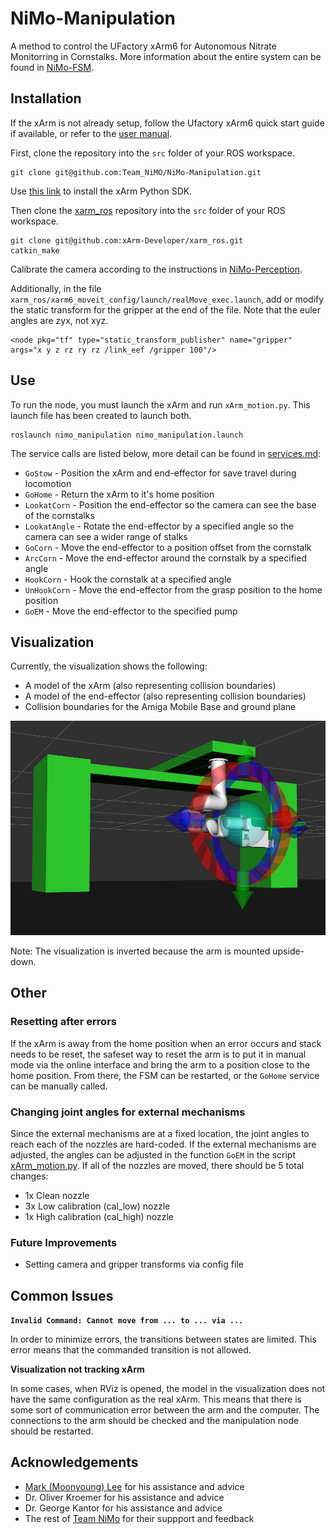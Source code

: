 # NiMo-Manipulation
A method to control the UFactory xArm6 for Autonomous Nitrate Monitorring in Cornstalks. More information about the entire system can be found in [NiMo-FSM](https://github.com/Team-NiMO/NiMo-FSM).

## Installation
If the xArm is not already setup, follow the Ufactory xArm6 quick start guide if available, or refer to the [user manual](http://download.ufactory.cc/xarm/en/xArm%20User%20Manual.pdf?v=1578910898247).

First, clone the repository into the `src` folder of your ROS workspace.
```
git clone git@github.com:Team_NiMO/NiMo-Manipulation.git
```

Use [this link](https://github.com/xArm-Developer/xArm-Python-SDK) to install the xArm Python SDK.

Then clone the [xarm_ros](https://github.com/xArm-Developer/xarm_ros) repository into the `src` folder of your ROS workspace.

```
git clone git@github.com:xArm-Developer/xarm_ros.git
catkin_make
```

Calibrate the camera according to the instructions in [NiMo-Perception](https://github.com/Team-NiMO/NiMo-Perception_v2/blob/main/docs/calibration.md).

Additionally, in the file `xarm_ros/xarm6_moveit_config/launch/realMove_exec.launch`, add or modify the static transform for the gripper at the end of the file. Note that the euler angles are zyx, not xyz.

```
<node pkg="tf" type="static_transform_publisher" name="gripper" args="x y z rz ry rz /link_eef /gripper 100"/>
```

## Use
To run the node, you must launch the xArm and run `xArm_motion.py`. This launch file has been created to launch both.

```
roslaunch nimo_manipulation nimo_manipulation.launch
```

The service calls are listed below, more detail can be found in [services.md](/docs/services.md):
- `GoStow` - Position the xArm and end-effector for save travel during locomotion
- `GoHome` - Return the xArm to it's home position
- `LookatCorn` - Position the end-effector so the camera can see the base of the cornstalks
- `LookatAngle` - Rotate the end-effector by a specified angle so the camera can see a wider range of stalks
- `GoCorn` - Move the end-effector to a position offset from the cornstalk
- `ArcCorn` - Move the end-effector around the cornstalk by a specified angle
- `HookCorn` - Hook the cornstalk at a specified angle
- `UnHookCorn` - Move the end-effector from the grasp position to the home position
- `GoEM` - Move the end-effector to the specified pump

## Visualization
Currently, the visualization shows the following:
- A model of the xArm (also representing collision boundaries)
- A model of the end-effector (also representing collision boundaries)
- Collision boundaries for the Amiga Mobile Base and ground plane

<img src="https://github.com/Team-NiMO/Nimo-Manipulation/blob/main/docs/collision_boxes.jpg" width="650">

Note: The visualization is inverted because the arm is mounted upside-down.

## Other
### Resetting after errors
If the xArm is away from the home position when an error occurs and stack needs to be reset, the safeset way to reset the arm is to put it in manual mode via the online interface and bring the arm to a position close to the home position. From there, the FSM can be restarted, or the `GoHome` service can be manually called.

### Changing joint angles for external mechanisms
Since the external mechanisms are at a fixed location, the joint angles to reach each of the nozzles are hard-coded. If the external mechanisms are adjusted, the angles can be adjusted in the function `GoEM` in the script [xArm_motion.py](/src/xArm_motion.py). If all of the nozzles are moved, there should be 5 total changes:
- 1x Clean nozzle
- 3x Low calibration (cal_low) nozzle
- 1x High calibration (cal_high) nozzle

### Future Improvements
- Setting camera and gripper transforms via config file

## Common Issues
**`Invalid Command: Cannot move from ... to ... via ...`** 

In order to minimize errors, the transitions between states are limited. This error means that the commanded transition is not allowed.

**Visualization not tracking xArm**

In some cases, when RViz is opened, the model in the visualization does not have the same configuration as the real xArm. This means that there is some sort of communication error between the arm and the computer. The connections to the arm should be checked and the manipulation node should be restarted.

## Acknowledgements
- [Mark (Moonyoung) Lee](https://github.com/markmlee) for his assistance and advice
- Dr. Oliver Kroemer for his assistance and advice
- Dr. George Kantor for his assistance and advice
- The rest of [Team NiMo](https://github.com/Team-NiMO) for their suppport and feedback
